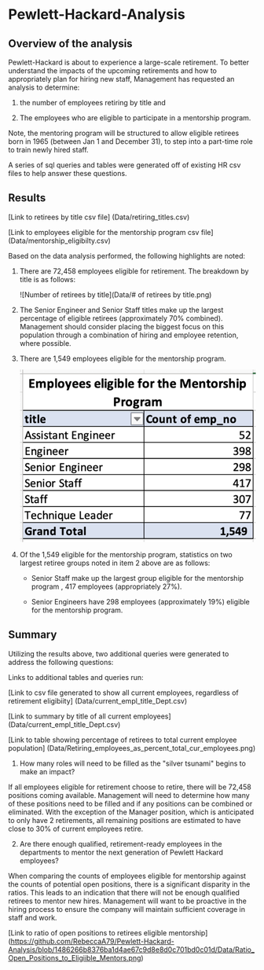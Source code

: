 # Pewlett-Hackard-Analysis

## Overview of the analysis

Pewlett-Hackard is about to experience a large-scale retirement. To better understand the impacts of the upcoming retirements and how to appropriately plan for hiring new staff, Management has requested an analysis to determine:

 1. the number of employees retiring by title and

 2. The employees who are eligible to participate in a mentorship program. 

Note, the mentoring program will be structured to allow eligible retirees born in 1965 (between Jan 1 and December 31), to step into a part-time role to train newly hired staff.


A series of sql queries and tables were generated off of existing HR csv files to help answer these questions. 
 
## Results

   [Link to retirees by title csv file] (Data/retiring_titles.csv)
   
   [Link to employees eligible for the mentorship program csv file] (Data/mentorship_eligibilty.csv)

Based on the data analysis performed, the following highlights are noted:

1. There are 72,458 employees eligible for retirement. The breakdown by title is as follows:

   ![Number of retirees by title](Data/# of retirees by title.png)
    
2. The Senior Engineer and Senior Staff titles make up the largest percentage of eligible retirees (approximately 70% combined). Management should consider placing the biggest focus on this population through a combination of hiring and employee retention, where possible.

3. There are 1,549 employees eligible for the mentorship program. 

   ![Number of employees eligible for mentorship](https://github.com/RebeccaA79/Pewlett-Hackard-Analysis/blob/a937291cb05cfad0734fd4bebb73a57f92d729d9/Data/Employees%20eligiible%20for%20mentorship%20program.png)

4. Of the 1,549 eligible for the mentorship program, statistics on two largest retiree groups noted in item 2 above are as follows:

   - Senior Staff make up the largest group eligible for the mentorship program , 417 employees (appropriately 27%).
   
   - Senior Engineers have 298 employees (approximately 19%) eligible for the mentorship program. 

## Summary

Utilizing the results above, two additional queries were generated to address the following questions:
 
Links to additional tables and queries run:


[Link to csv file generated to show all current employees, regardless of retirement eligibiity] (Data/current_empl_title_Dept.csv)

[Link to summary by title of all current employees] (Data/current_empl_title_Dept.csv)

[Link to table showing percentage of retirees to total current employee population] (Data/Retiring_employees_as_percent_total_cur_employees.png)

1. How many roles will need to be filled as the "silver tsunami" begins to make an impact?

If all employees eligible for retirement choose to retire, there will be 72,458 positions coming available. Management will need to determine how many of these positions need to be filled and if any positions can be combined or eliminated. With the exception of the Manager position, which is anticipated to only have 2 retirements, all remaining positions are estimated to have close to 30% of current employees retire. 

2. Are there enough qualified, retirement-ready employees in the departments to mentor the next generation of Pewlett Hackard employees?

When comparing the counts of employees eligible for mentorship against the counts of potential open positions, there is a significant disparity in the ratios. This leads to an indication that there will not be enough qualified retirees to mentor new hires. Management will want to be proactive in the hiring process to ensure the company will maintain sufficient coverage in staff and work.

[Link to ratio of open positions to retirees eligible mentorship] (https://github.com/RebeccaA79/Pewlett-Hackard-Analysis/blob/1486266b8376ba1d4ae67c9d8e8d0c701bd0c01d/Data/Ratio_Open_Positions_to_Eligiible_Mentors.png)

